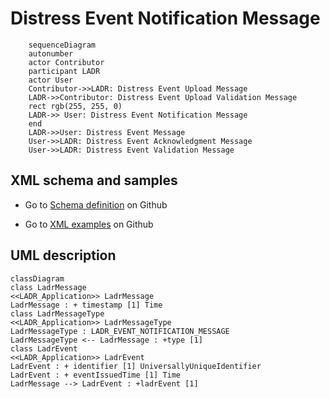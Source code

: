 # Distress Event Notification Message

```mermaid
    sequenceDiagram
    autonumber
    actor Contributor
    participant LADR
    actor User
    Contributor->>LADR: Distress Event Upload Message
    LADR->>Contributor: Distress Event Upload Validation Message
    rect rgb(255, 255, 0)
    LADR->> User: Distress Event Notification Message
    end    
    LADR->>User: Distress Event Message 
    User->>LADR: Distress Event Acknowledgment Message       
    User->>LADR: Distress Event Validation Message
```

## XML schema and samples

- Go to [Schema definition](https://github.com/eurocontrol-ladr/ladrApplicationMessages/tree/main/schemas/DistressEventNotificationMessage) on Github

- Go to [XML examples](https://github.com/hlepori/test_ladr/tree/main/samples) on Github

## UML description

```mermaid
classDiagram
class LadrMessage	
<<LADR_Application>> LadrMessage	
LadrMessage : + timestamp [1] Time	
class LadrMessageType	
<<LADR_Application>> LadrMessageType	
LadrMessageType : LADR_EVENT_NOTIFICATION_MESSAGE	
LadrMessageType <-- LadrMessage : +type [1]	
class LadrEvent	
<<LADR_Application>> LadrEvent	
LadrEvent : + identifier [1] UniversallyUniqueIdentifier	
LadrEvent : + eventIssuedTime [1] Time	
LadrMessage --> LadrEvent : +ladrEvent [1]	
```
